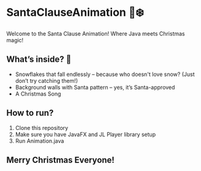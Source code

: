 # SantaClauseAnimation 🎄❄️

Welcome to the Santa Clause Animation! Where Java meets Christmas magic!

## What’s inside? 🎁

- Snowflakes that fall endlessly – because who doesn't love snow? (Just don’t try catching them!)
- Background walls with Santa pattern – yes, it’s Santa-approved
- A Christmas Song

## How to run? 

1. Clone this repository
2. Make sure you have JavaFX and JL Player library setup
3. Run Animation.java

## Merry Christmas Everyone! 
